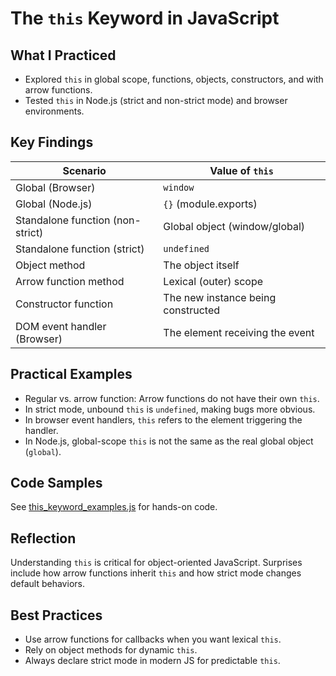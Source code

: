 # The `this` Keyword in JavaScript

## What I Practiced

- Explored `this` in global scope, functions, objects, constructors, and with arrow functions.
- Tested `this` in Node.js (strict and non-strict mode) and browser environments.

## Key Findings

| Scenario                     | Value of `this`                           |
|------------------------------|-------------------------------------------|
| Global (Browser)             | `window`                                  |
| Global (Node.js)             | `{}` (module.exports)                     |
| Standalone function (non-strict)    | Global object (window/global)            |
| Standalone function (strict)        | `undefined`                              |
| Object method                | The object itself                         |
| Arrow function method        | Lexical (outer) scope                     |
| Constructor function         | The new instance being constructed        |
| DOM event handler (Browser)  | The element receiving the event           |

## Practical Examples

- Regular vs. arrow function: Arrow functions do not have their own `this`.
- In strict mode, unbound `this` is `undefined`, making bugs more obvious.
- In browser event handlers, `this` refers to the element triggering the handler.
- In Node.js, global-scope `this` is not the same as the real global object (`global`).

## Code Samples

See [this_keyword_examples.js](./this_keyword_examples.js) for hands-on code.

## Reflection

Understanding `this` is critical for object-oriented JavaScript. Surprises include how arrow functions inherit `this` and how strict mode changes default behaviors.

## Best Practices

- Use arrow functions for callbacks when you want lexical `this`.
- Rely on object methods for dynamic `this`.
- Always declare strict mode in modern JS for predictable `this`.
